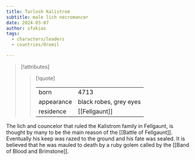 ```yaml
---
title: Tarlosh Kalistrom
subtitle: male lich necromancer
date: 2024-03-07
author: sfakias
tags:
  - characters/leaders
  - countries/Oromil

---
```

> [!attributes]
> 
> > [!quote]
> >
> > | | |
> > | --- | --- |
> > | born | 4713 |
> > | appearance | black robes, grey eyes |
> > | residence | [[Fellgaunt]] |

The lich and councelor that ruled the Kalistrom family in Fellgaunt, is thought by many to be the main reason of the [[Battle of Fellgaunt]]. Eventually his keep was razed to the ground and his fate was sealed. It is believed that he was mauled to death by a ruby golem called by the [[Band of Blood and Brimstone]].